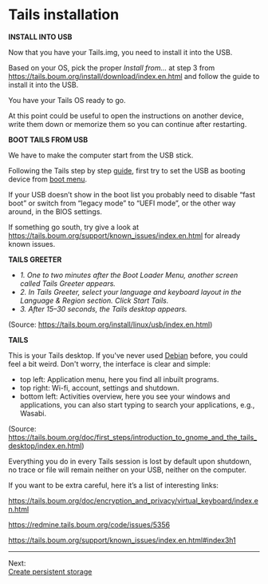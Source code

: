 # Tails installation

**INSTALL INTO USB**

Now that you have your Tails.img, you need to install it into the USB. 

Based on your OS, pick the proper *Install from…* at step 3 from https://tails.boum.org/install/download/index.en.html and follow the guide to install it into the USB. 

You have your Tails OS ready to go.

At this point could be useful to open the instructions on another device, write them down or memorize them so you can continue after restarting.

**BOOT TAILS FROM USB**

We have to make the computer start from the USB stick.

Following the Tails step by step [guide](https://tails.boum.org/install/linux/usb/#back), first try to set the USB as booting device from [boot menu](https://www.computerhope.com/jargon/b/boot_menu.htm). 

If your USB doesn’t show in the boot list you probably need to disable “fast boot” or switch from “legacy mode” to “UEFI mode”, or the other way around, in the BIOS settings.

If something go south, try give a look at https://tails.boum.org/support/known_issues/index.en.html for already known issues. 

**TAILS GREETER**

* *1. One to two minutes after the Boot Loader Menu, another screen called Tails Greeter appears.*
* *2. In Tails Greeter, select your language and keyboard layout in the Language & Region section. Click Start Tails.*
* *3. After 15–30 seconds, the Tails desktop appears.*

(Source: https://tails.boum.org/install/linux/usb/index.en.html)

**TAILS**

This is your Tails desktop. If you've never used [Debian](https://en.wikipedia.org/wiki/Debian) before, you could feel a bit weird. Don't worry, the interface is clear and simple:

* top left: Application menu, here you find all inbuilt programs.
* top right: Wi-fi, account, settings and shutdown.
* bottom left: Activities overview, here you see your windows and applications, you can also start typing to search your applications, e.g., Wasabi.

(Source: https://tails.boum.org/doc/first_steps/introduction_to_gnome_and_the_tails_desktop/index.en.html)

Everything you do in every Tails session is lost by default upon shutdown, no trace or file will remain neither on your USB, neither on the computer. 

If you want to be extra careful, here it’s a list of interesting links:

https://tails.boum.org/doc/encryption_and_privacy/virtual_keyboard/index.en.html

https://redmine.tails.boum.org/code/issues/5356

https://tails.boum.org/support/known_issues/index.en.html#index3h1

---
Next:  
[Create persistent storage](Create_persistent_storage.md)
